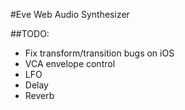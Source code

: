 #Eve Web Audio Synthesizer

##TODO:
* Fix transform/transition bugs on iOS
* VCA envelope control
* LFO
* Delay
* Reverb
